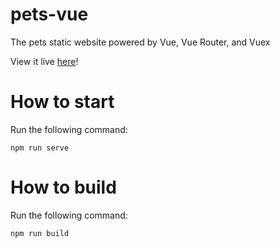 # pets-vue

The pets static website powered by Vue, Vue Router, and Vuex

View it live [here](https://lalugue.github.io/pets-vue/)!

# How to start

Run the following command:

```
npm run serve
```

# How to build

Run the following command:

```
npm run build
```
